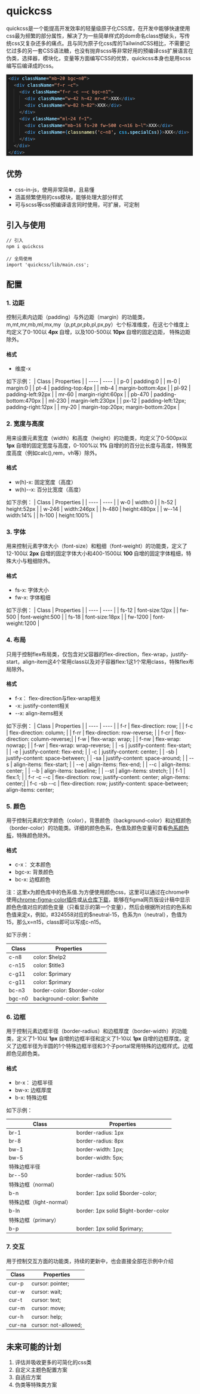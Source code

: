 # quickcss
quickcss是一个能提高开发效率的轻量级原子化CSS库，在开发中能够快速使用css最为频繁的部分属性，解决了为一些简单样式的dom命名class想破头，写传统css又复杂还多的痛点。且与同为原子化css库的TailwindCSS相比，不需要记忆过多的另一套CSS语法糖，也没有抛弃scss等非常好用的预编译css扩展语言在伪类，选择器，模块化，变量等方面编写CSS的优势，quickcss本身也是用scss编写后编译成的css。

![demo](./src/images/demo.png)


## 优势

* css-in-js，使用非常简单，且易懂
* 涵盖频繁使用的css模块，能够处理大部分样式
* 可与scss等css预编译语言同时使用，可扩展，可定制

## 引入与使用

``` 
// 引入
npm i quickcss

// 全局使用
import 'quickcss/lib/main.css';
```

## 配置

### 1. 边距
控制元素内边距（padding）与外边距（margin）的功能类，m,mt,mr,mb,ml,mx,my（p,pt,pr,pb,pl,px,py）七个标准维度，在这七个维度上均定义了0-100以
<b> 4px </b>
自增，以及100-500以
<b> 10px </b>
自增的固定边距，
特殊边距除外。
#### 格式
* 维度-x

如下示例：
|   Class  | Properties  |
|  ----  | ----  |
| p-0  | padding:0 |
| m-0  | margin:0 |
| pt-4  | padding-top:4px |
| mb-4  | margin-bottom:4px |
| pl-92  | padding-left:92px |
| mr-60  | margin-right:60px |
| pb-470  | padding-bottom:470px |
| ml-230  | margin-left:230px |
| px-12  | padding-left:12px; padding-right:12px |
| my-20  | margin-top:20px; margin-bottom:20px |

### 2. 宽度与高度
用来设置元素宽度（width）和高度（height）的功能类，均定义了0-500px以
<b> 1px </b>
自增的固定宽度与高度，0-100%以
<b> 1% </b>
自增的的百分比长度与高度，特殊宽度高度（例如calc(),rem，vh等）除外。
#### 格式
* w(h)-x: 固定宽度（高度）
* w(h)--x: 百分比宽度（高度）

如下示例：
|   Class  | Properties  |
|  ----  | ----  |
| w-0  | width:0 |
| h-52  | height:52px |
| w-246  | width:246px |
| h-480  | height:480px |
| w--14  | width:14% |
| h-100  | height:100% |

### 3. 字体
用来控制元素字体大小（font-size）和粗细（font-weight）的功能类，定义了12-100以
<b> 2px </b>
自增的固定字体大小和400-1500以
<b> 100 </b>
自增的固定字体粗细，特殊大小与粗细除外。

#### 格式
* fs-x: 字体大小
* fw-x: 字体粗细

如下示例：
|   Class  | Properties  |
|  ----  | ----  |
| fs-12  | font-size:12px |
| fw-500  | font-weight:500 |
| fs-18  | font-size:18px |
| fw-1200  | font-weight:1200 |

### 4. 布局
只用于控制flex布局类，仅包含对父容器的flex-direction，flex-wrap，justify-start，align-item这4个常用class以及对子容器flex:1这1个常用class，特殊flex布局除外。

#### 格式
* f-x： flex-direction与flex-wrap相关
* -x: justify-content相关
* --x: align-items相关

如下示例：
|   Class  | Properties  |
|  ----  | ----  |
| f-r  | flex-direction: row; |
| f-c  | flex-direction: column; |
| f-rr  | flex-direction: row-reverse; |
| f-cr  | flex-direction: column-reverse;|
| f-w  | flex-wrap: wrap; |
| f-nw  | flex-wrap: nowrap; |
| f-wr  | flex-wrap: wrap-reverse; |
| -s  | justify-content: flex-start; |
| -e  | justify-content: flex-end; |
| -c  | justify-content: center; |
| -sb  | justify-content: space-between; |
| -sa  | justify-content: space-around; |
| --s  | align-items: flex-start; |
| --e  | align-items: flex-end; |
| --c  | align-items: center; |
| --b  | align-items: baseline; |
| --st  | align-items: stretch; |
| f-1 | flex:1; |
| f-r -c --c  | flex-direction: row; justify-content: center; align-items: center;|
| f-c -sb --c  | flex-direction: row; justify-content: space-between; align-items: center;

### 5. 颜色
用于控制元素的文字颜色（color），背景颜色（background-color）和边框颜色（border-color）的功能类。详细的颜色色系，色值及颜色变量可查看[色系颜色板](./color.md)，特殊颜色除外。

#### 格式
* c-x： 文本颜色
* bgc-x: 背景颜色
* bc-x: 边框颜色


注：这里x为颜色库中的色系值.为方便使用颜色css，这里可以通过在chrome中使用[chrome-figma-color插件](./chrome-figma-quick-css-color.zip)或[从仓库下载](https://github.com/liuyuqin1991/chrome-extensions-figma-color)，能够在figma网页版设计稿中显示颜色色值对应的颜色变量（只看显示的第一个变量），然后会根据所对应的色系和色值来定x，例如，#324558对应的$neutral-15，色系为n（neutral），色值为15，那么x=n15，class即可以写成c-n15。

如下示例：

|   Class  | Properties  |
|  ----  | ----  |
| c-n8  |  color: $help2 |
| c-n15  |  color: $title3 |
| c-g11  |  color: $primary |
| c-g11  |  color: $primary |
| bc-n3  |  border-color: $border-color |
| bgc-n0  |  background-color: $white |

### 6. 边框
用于控制元素边框半径（border-radius）和边框厚度（border-width）的功能类，定义了1-10以
<b> 1px </b>
自增的边框半径和定义了1-10以
<b> 1px </b>
自增的边框厚度。定义了边框半径为半圆的1个特殊边框半径和3个子portal常用特殊的边框样式。边框颜色见颜色类。

#### 格式
* br-x： 边框半径
* bw-x: 边框厚度
* b-x: 特殊边框

如下示例：

|   Class  | Properties  |
|  ----  | ----  |
| br-1  |  border-radius: 1px |
| br-8  |  border-radius: 8px |
| bw-1  |  border-width: 1px; |
| bw-5  |  border-width: 5px; |
| 特殊边框半径 |   |
| br--50  |  border-radius: 50% |
| 特殊边框（normal） |   |
| b-n |  border: 1px solid $border-color; |
| 特殊边框（light-normal） |   |
| b-ln |  border: 1px solid $light-border-color |
| 特殊边框（primary） |   |
| b-p |  border: 1px solid $primary; |

### 7. 交互
用于控制交互方面的功能类，持续的更新中，也会直接全部在示例中介绍

|   Class  | Properties  |
|  ----  | ----  |
| cur-p  |  cursor: pointer; |
| cur-w  |  cursor: wait; |
| cur-t  |  cursor: text; |
| cur-m  |  cursor: move; |
| cur-h  |  cursor: help; |
| cur-na  |  cursor: not-allowed; |

## 未来可能的计划

1. 评估并吸收更多的可简化的css类
2. 自定义主题色配置方案
3. 自适应方案
4. 伪类等特殊类方案

